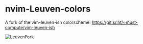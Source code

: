 # nvim-Leuven-colors
A fork of the vim-leuven-ish colorscheme: https://git.sr.ht/~must-compute/vim-leuven-ish

![LeuvenFork](https://user-images.githubusercontent.com/66331806/197381198-ace375c2-11f1-4d21-a897-9c03b0085351.png)
